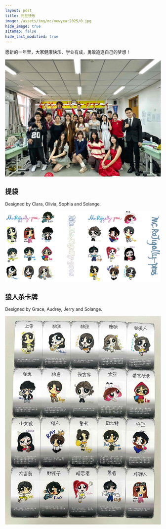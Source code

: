```yaml
---
layout: post
title: 元旦快乐
image: /assets/img/mc/newyear2025/0.jpg
hide_image: true
sitemap: false
hide_last_modified: true
---
```


愿新的一年里，大家健康快乐、学业有成，勇敢追逐自己的梦想！

![](../../assets/img/mc/newyear2025/1.jpeg)

## 提袋

Designed by Clara, Olivia, Sophia and Solange.

![](../../assets/img/mc/newyear2025/3.png)

## 狼人杀卡牌

Designed by Grace, Audrey, Jerry and Solange.

![](../../assets/img/mc/newyear2025/2.jpeg)